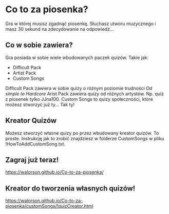 # Co to za piosenka?
Gra w której musisz zgadnąć piosenkę. Słuchasz utworu muzycznego i masz 30 sekund na zdecydowanie na odpowiedź...
## Co w sobie zawiera?
Gra posiada w sobie wiele wbudowanych paczek quizów. Takie jak:
* Difficult Pack
* Artist Pack
* Custom Songs

Difficult Pack zawiera w sobie quizy o różnym poziomie trudności *Od simple to Hardcore*
Arist Pack zawiera quizy od różnych artystów. Np. quiz z piosenek tylko JJna100.
Custom Songs to quizy społeczności, które możesz stworzyć już ty... Tak ty!

## Kreator Quizów
Możesz stworzyć własne quizy po przez wbudowany kreator quizów. To proste.
Instrukcję jak to zrobić znajdziesz w folderze CustomSongs w pliku !HowToAddCustomSong.txt.

## Zagraj już teraz!
https://walorson.github.io/Co-to-za-piosenka/
## Kreator do tworzenia własnych quizów!
https://walorson.github.io/Co-to-za-piosenka/customSongs/!quizCreator.html